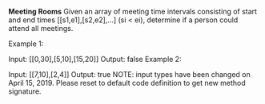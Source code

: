 <b>Meeting Rooms</b>
Given an array of meeting time intervals consisting of start and end times [[s1,e1],[s2,e2],...] (si < ei), determine if a person could attend all meetings.

Example 1:

Input: [[0,30],[5,10],[15,20]]
Output: false
Example 2:

Input: [[7,10],[2,4]]
Output: true
NOTE: input types have been changed on April 15, 2019. Please reset to default code definition to get new method signature.
